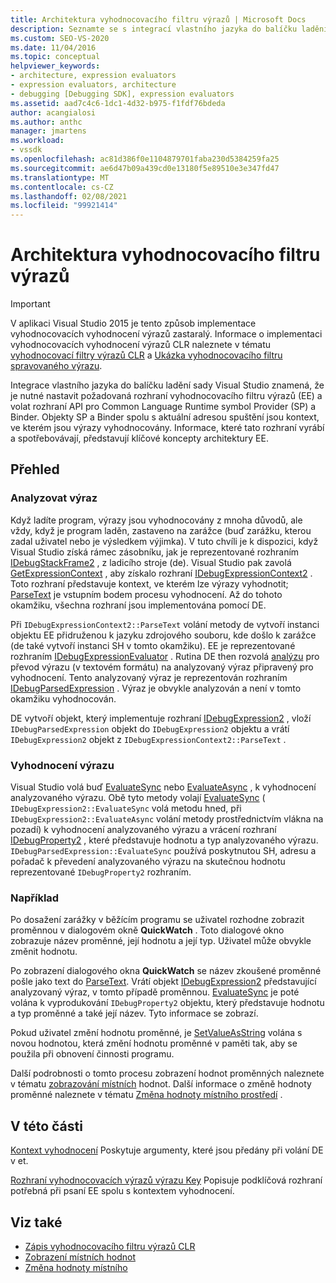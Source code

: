 ```yaml
---
title: Architektura vyhodnocovacího filtru výrazů | Microsoft Docs
description: Seznamte se s integrací vlastního jazyka do balíčku ladění sady Visual Studio, včetně vyhodnocovacího filtru výrazů a rozhraní API Provider/Binder.
ms.custom: SEO-VS-2020
ms.date: 11/04/2016
ms.topic: conceptual
helpviewer_keywords:
- architecture, expression evaluators
- expression evaluators, architecture
- debugging [Debugging SDK], expression evaluators
ms.assetid: aad7c4c6-1dc1-4d32-b975-f1fdf76bdeda
author: acangialosi
ms.author: anthc
manager: jmartens
ms.workload:
- vssdk
ms.openlocfilehash: ac81d386f0e1104879701faba230d5384259fa25
ms.sourcegitcommit: ae6d47b09a439cd0e13180f5e89510e3e347fd47
ms.translationtype: MT
ms.contentlocale: cs-CZ
ms.lasthandoff: 02/08/2021
ms.locfileid: "99921414"
---
```

# <a name="expression-evaluator-architecture"></a>Architektura vyhodnocovacího filtru výrazů
> [!IMPORTANT]
> V aplikaci Visual Studio 2015 je tento způsob implementace vyhodnocovacích vyhodnocení výrazů zastaralý. Informace o implementaci vyhodnocovacích vyhodnocení výrazů CLR naleznete v tématu [vyhodnocovací filtry výrazů CLR](https://github.com/Microsoft/ConcordExtensibilitySamples/wiki/CLR-Expression-Evaluators) a [Ukázka vyhodnocovacího filtru spravovaného výrazu](https://github.com/Microsoft/ConcordExtensibilitySamples/wiki/Managed-Expression-Evaluator-Sample).

 Integrace vlastního jazyka do balíčku ladění sady Visual Studio znamená, že je nutné nastavit požadovaná rozhraní vyhodnocovacího filtru výrazů (EE) a volat rozhraní API pro Common Language Runtime symbol Provider (SP) a Binder. Objekty SP a Binder spolu s aktuální adresou spuštění jsou kontext, ve kterém jsou výrazy vyhodnocovány. Informace, které tato rozhraní vyrábí a spotřebovávají, představují klíčové koncepty architektury EE.

## <a name="overview"></a>Přehled

### <a name="parse-the-expression"></a>Analyzovat výraz
 Když ladíte program, výrazy jsou vyhodnocovány z mnoha důvodů, ale vždy, když je program laděn, zastaveno na zarážce (buď zarážku, kterou zadal uživatel nebo je výsledkem výjimka). V tuto chvíli je k dispozici, když Visual Studio získá rámec zásobníku, jak je reprezentované rozhraním [IDebugStackFrame2](../../extensibility/debugger/reference/idebugstackframe2.md) , z ladicího stroje (de). Visual Studio pak zavolá [GetExpressionContext](../../extensibility/debugger/reference/idebugstackframe2-getexpressioncontext.md) , aby získalo rozhraní [IDebugExpressionContext2](../../extensibility/debugger/reference/idebugexpressioncontext2.md) . Toto rozhraní představuje kontext, ve kterém lze výrazy vyhodnotit; [ParseText](../../extensibility/debugger/reference/idebugexpressioncontext2-parsetext.md) je vstupním bodem procesu vyhodnocení. Až do tohoto okamžiku, všechna rozhraní jsou implementována pomocí DE.

 Při `IDebugExpressionContext2::ParseText` volání metody de vytvoří instanci objektu EE přidruženou k jazyku zdrojového souboru, kde došlo k zarážce (de také vytvoří instanci SH v tomto okamžiku). EE je reprezentované rozhraním [IDebugExpressionEvaluator](../../extensibility/debugger/reference/idebugexpressionevaluator.md) . Rutina DE then rozvolá [analýzu](../../extensibility/debugger/reference/idebugexpressionevaluator-parse.md) pro převod výrazu (v textovém formátu) na analyzovaný výraz připravený pro vyhodnocení. Tento analyzovaný výraz je reprezentován rozhraním [IDebugParsedExpression](../../extensibility/debugger/reference/idebugparsedexpression.md) . Výraz je obvykle analyzován a není v tomto okamžiku vyhodnocován.

 DE vytvoří objekt, který implementuje rozhraní [IDebugExpression2](../../extensibility/debugger/reference/idebugexpression2.md) , vloží `IDebugParsedExpression` objekt do `IDebugExpression2` objektu a vrátí `IDebugExpression2` objekt z `IDebugExpressionContext2::ParseText` .

### <a name="evaluate-the-expression"></a>Vyhodnocení výrazu
 Visual Studio volá buď [EvaluateSync](../../extensibility/debugger/reference/idebugexpression2-evaluatesync.md) nebo [EvaluateAsync](../../extensibility/debugger/reference/idebugexpression2-evaluateasync.md) , k vyhodnocení analyzovaného výrazu. Obě tyto metody volají [EvaluateSync](../../extensibility/debugger/reference/idebugparsedexpression-evaluatesync.md) ( `IDebugExpression2::EvaluateSync` volá metodu hned, při `IDebugExpression2::EvaluateAsync` volání metody prostřednictvím vlákna na pozadí) k vyhodnocení analyzovaného výrazu a vrácení rozhraní [IDebugProperty2](../../extensibility/debugger/reference/idebugproperty2.md) , které představuje hodnotu a typ analyzovaného výrazu. `IDebugParsedExpression::EvaluateSync` používá poskytnutou SH, adresu a pořadač k převedení analyzovaného výrazu na skutečnou hodnotu reprezentované `IDebugProperty2` rozhraním.

### <a name="for-example"></a>Například
 Po dosažení zarážky v běžícím programu se uživatel rozhodne zobrazit proměnnou v dialogovém okně **QuickWatch** . Toto dialogové okno zobrazuje název proměnné, její hodnotu a její typ. Uživatel může obvykle změnit hodnotu.

 Po zobrazení dialogového okna **QuickWatch** se název zkoušené proměnné pošle jako text do [ParseText](../../extensibility/debugger/reference/idebugexpressioncontext2-parsetext.md). Vrátí objekt [IDebugExpression2](../../extensibility/debugger/reference/idebugexpression2.md) představující analyzovaný výraz, v tomto případě proměnnou. [EvaluateSync](../../extensibility/debugger/reference/idebugexpression2-evaluatesync.md) je poté volána k vyprodukování `IDebugProperty2` objektu, který představuje hodnotu a typ proměnné a také její název. Tyto informace se zobrazí.

 Pokud uživatel změní hodnotu proměnné, je [SetValueAsString](../../extensibility/debugger/reference/idebugproperty2-setvalueasstring.md) volána s novou hodnotou, která změní hodnotu proměnné v paměti tak, aby se použila při obnovení činnosti programu.

 Další podrobnosti o tomto procesu zobrazení hodnot proměnných naleznete v tématu [zobrazování místních](../../extensibility/debugger/displaying-locals.md) hodnot. Další informace o změně hodnoty proměnné naleznete v tématu [Změna hodnoty místního prostředí](../../extensibility/debugger/changing-the-value-of-a-local.md) .

## <a name="in-this-section"></a>V této části
 [Kontext vyhodnocení](../../extensibility/debugger/evaluation-context.md) Poskytuje argumenty, které jsou předány při volání DE v et.

 [Rozhraní vyhodnocovacích výrazů výrazu Key](../../extensibility/debugger/key-expression-evaluator-interfaces.md) Popisuje podklíčová rozhraní potřebná při psaní EE spolu s kontextem vyhodnocení.

## <a name="see-also"></a>Viz také
- [Zápis vyhodnocovacího filtru výrazů CLR](../../extensibility/debugger/writing-a-common-language-runtime-expression-evaluator.md)
- [Zobrazení místních hodnot](../../extensibility/debugger/displaying-locals.md)
- [Změna hodnoty místního](../../extensibility/debugger/changing-the-value-of-a-local.md)
